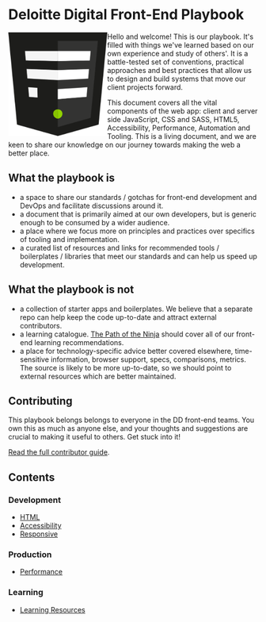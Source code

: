 # Deloitte Digital Front-End Playbook

<img src="/assets/fed-logo.png" width="200" align="left">

Hello and welcome! This is our playbook.
It's filled with things we've learned based on our own experience and study of others'.
It is a battle-tested set of conventions, practical approaches and best practices that allow us to design and build systems that move our client projects forward.

This document covers all the vital components of the web app: client and server side JavaScript, CSS and SASS, HTML5, Accessibility, Performance, Automation and Tooling. This is a living document, and we are keen to share our knowledge on our journey towards making the web a better place.

## What the playbook is
- a space to share our standards / gotchas for front-end development and DevOps and facilitate discussions around it.
- a document that is primarily aimed at our own developers, but is generic enough to be consumed by a wider audience.
- a place where we focus more on principles and practices over specifics of tooling and implementation.
- a curated list of resources and links for recommended tools / boilerplates / libraries that meet our standards and can help us speed up development.

## What the playbook is not
- a collection of starter apps and boilerplates. We believe that a separate repo can help keep the code up-to-date and attract external contributors.
- a learning catalogue. [The Path of the Ninja](https://github.com/DeloitteDigitalUK/fed-path-of-the-ninja) should cover all of our front-end learning recommendations.
- a place for technology-specific advice better covered elsewhere, time-sensitive information, browser support, specs, comparisons, metrics. The source is likely to be more up-to-date, so we should point to external resources which are better maintained.

## Contributing

This playbook belongs belongs to everyone in the DD front-end teams. You own this as much as anyone else, and your thoughts and suggestions are crucial to making it useful to others. Get stuck into it!

[Read the full contributor guide](CONTRIBUTING.md).

## Contents

### Development
* [HTML](/development/Html.md)
* [Accessibility](/development/Accessibility.md)
* [Responsive](/development/Responsive.md)

### Production
* [Performance](/production/Performance.md)

### Learning
* [Learning Resources](/learning/Resources.md)
